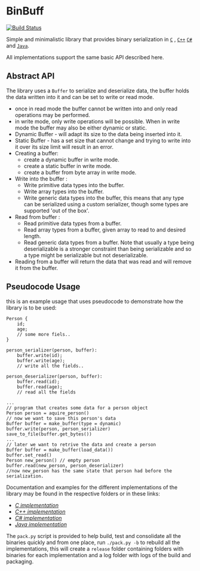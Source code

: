 # BinBuff 

[![Build Status](https://travis-ci.org/Zshoham/BinBuff.svg?branch=master)](https://travis-ci.org/Zshoham/BinBuff)

Simple and minimalistic library that provides binary serialization in  [`C`](https://github.com/Zshoham/BinBuff/tree/master/CBinBuff
)  , [`C++`](https://github.com/Zshoham/BinBuff/tree/master/CppBinBuff) [`C#`](https://github.com/Zshoham/BinBuff/tree/master/CsBinBuff) and [`Java`](https://github.com/Zshoham/BinBuff/tree/master/JBinBuff).

All implementations support the same basic API described here.

## Abstract API

The library uses a `Buffer` to serialize and deserialize data, the buffer holds the data written into it and can be set to write or read mode.

- once in read mode the buffer cannot be written into and only read operations may be performed.
- in write mode, only write operations will be possible. When in write mode the buffer may also be either dynamic or static.
- Dynamic Buffer - will adapt its size to the data being inserted into it.
- Static Buffer - has a set size that cannot change and trying to write into it over its size limit will result in an error.
- Creating a buffer:
  - create a dynamic buffer in write mode.
  - create a static buffer in write mode.
  - create a buffer from byte array in write mode.
- Write into the buffer :
  - Write primitive data types into the buffer.
  - Write array types into the buffer.
  - Write generic data types into the buffer, this means that any type can be serialized using a custom serializer, though some types are supported 'out of the box'.
- Read from buffer :
  - Read primitive data types from a buffer.
  - Read array types from a buffer, given array to read to and desired length.
  - Read generic data types from a buffer. Note that usually a type being deserializable is a stronger constraint than being serializable and so a type might be serializable but not deserializable.
- Reading from a buffer will return the data that was read and will remove it from the buffer.

## Pseudocode Usage

this is an example usage that uses pseudocode to demonstrate how the library is to be used:

```pseudocode
Person {
	id;
	age;
	// some more fiels..
}

person_serializer(person, buffer):
	buffer.write(id);
	buffer.write(age);
	// write all the fields..

person_deserializer(person, buffer):
	buffer.read(id);
	buffer.read(age);
	// read all the fields

...
// program that creates some data for a person object
Person person = aquire_person()
// now we want to save this person's data
Buffer buffer = make_buffer(type = dynamic)
buffer.write(person, person_serializer)
save_to_file(buffer.get_bytes())
...
// later we want to retrive the data and create a person
Buffer buffer = make_buffer(load_data())
buffer.set_read()
Person new_person() // empty person
buffer.read(new_person, person_deserializer)
//now new_person has the same state that person had before the serialization.
```

Documentation and examples for the different implementations of the library may be found in the respective folders or in these links:

* [*C implementation*](CBinBuff)
* [*C++ implementation*](CppBinBuff)
* [*C# implementation*](CsBinBuff)
* [*Java implementation*](JBinBuff)

The `pack.py` script is provided to help build, test and consolidate all the binaries quickly and from one place, run `./pack.py -b` to rebuild all the implementations, this will create a `release` folder containing folders with binaries for each implementation and a log folder with logs of the build and packaging.